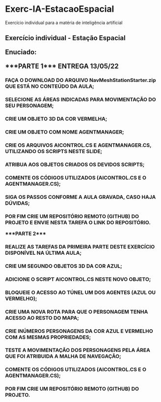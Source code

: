 # Exerc-IA-EstacaoEspacial
Exercício individual para a matéria de inteligência artificial

<p><H2>Exercício individual - Estação Espacial
  
  <p> Enuciado:
    
   <p> ***PARTE 1*** ENTREGA 13/05/22

<p><h3>FAÇA O DOWNLOAD DO ARQUIVO NavMeshStationStarter.zip QUE ESTÁ NO CONTEÚDO DA AULA;

<p><h3>SELECIONE AS ÁREAS INDICADAS PARA MOVIMENTAÇÃO DO SEU PERSONAGEM;

<p><h3>CRIE UM OBJETO 3D DA COR VERMELHA;

<p><h3>CRIE UM OBJETO COM NOME AGENTMANAGER;

<p><h3>CRIE OS ARQUIVOS AICONTROL.CS E AGENTMANAGER.CS, UTILIZANDO OS SCRIPTS NESTE SLIDE;

<p><h3>ATRIBUA AOS OBJETOS CRIADOS OS DEVIDOS SCRIPTS;

<p><h3>COMENTE OS CÓDIGOS UTILIZADOS (AICONTROL.CS E O AGENTMANAGER.CS);

<p><h3>SIGA OS PASSOS CONFORME A AULA GRAVADA, CASO HAJA DÚVIDAS;

<p><h3>POR FIM CRIE UM REPOSITÓRIO REMOTO (GITHUB) DO PROJETO E ENVIE NESTA TAREFA O LINK DO REPOSITÓRIO.

<p>***PARTE 2*** 

<p><h3>REALIZE AS TAREFAS DA PRIMEIRA PARTE DESTE EXERCÍCIO DISPONÍVEL NA ÚLTIMA AULA;

<p><h3>CRIE UM SEGUNDO OBJETOS 3D DA COR AZUL;

<p><h3>ADICIONE O SCRIPT AICONTROL.CS NESTE NOVO OBJETO;

<p><h3>BLOQUEIE O ACESSO AO TÚNEL UM DOS AGENTES (AZUL OU VERMELHO);

<p><h3>CRIE UMA NOVA ROTA PARA QUE O PERSONAGEM TENHA ACESSO AO RESTO DO MAPA;

<p><h3>CRIE INÚMEROS PERSONAGENS DA COR AZUL E VERMELHO COM AS MESMAS PROPRIEDADES;

<p><h3>TESTE A MOVIMENTAÇÃO DOS PERSONAGENS PELA ÁREA QUE FOI ATRIBUIDA A MALHA DE NAVEGAÇÃO;

<p><h3>COMENTE OS CÓDIGOS UTILIZADOS (AICONTROL.CS E O AGENTMANAGER.CS);

<p><h3>POR FIM CRIE UM REPOSITÓRIO REMOTO (GITHUB) DO PROJETO.
